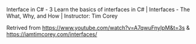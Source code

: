 
Interface in C# - 3 Learn the basics of interfaces in C# | Interfaces - The What, Why, and How | Instructor: Tim Corey

Retrived from https://www.youtube.com/watch?v=A7qwuFnyIpM&t=3s & https://iamtimcorey.com/interfaces/
